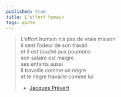 ```yaml
---
published: true
title: L'effort humain
tags: quote
---
```

> L’effort humain n’a pas de vraie maison  
> il sent l’odeur de son travail  
> et il est touché aux poumons  
> son salaire est maigre  
> ses enfants aussi  
> il travaille comme un nègre  
> et le nègre travaille comme lui  
> - [Jacques Prévert](https://lyricstranslate.com/en/l%E2%80%99effort-humain-human-effort.html)
